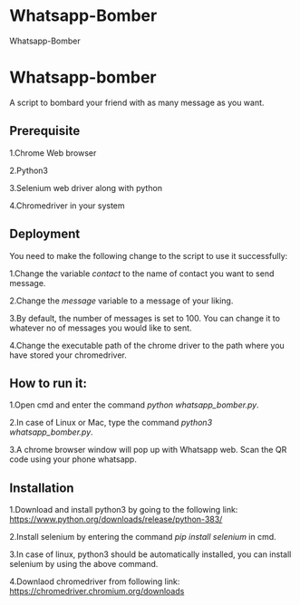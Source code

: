 # Whatsapp-Bomber
Whatsapp-Bomber
# Whatsapp-bomber
A script to bombard your friend with as many message as you want.

## Prerequisite 

1.Chrome Web browser

2.Python3

3.Selenium web driver along with python

4.Chromedriver in your system

## Deployment

You need to make the following change to the script to use it successfully:
 
 1.Change the variable *contact* to the name of contact you want to send message.
 
 2.Change the *message* variable to a message of your liking.
 
 3.By default, the number of messages is set to 100. You can change it to whatever no of messages you would like to sent.
 
 4.Change the executable path of the chrome driver to the path where you have stored your chromedriver.
 
 ## How to run it:
 
 1.Open cmd and enter the command *python whatsapp_bomber.py*.
 
 2.In case of Linux or Mac, type the command *python3 whatsapp_bomber.py*.
 
 3.A chrome browser window will pop up with Whatsapp web. Scan the QR code using your phone whatsapp.
 
 ## Installation
 
1.Download and install python3 by going to the following link:
    https://www.python.org/downloads/release/python-383/

2.Install selenium by entering the command *pip install selenium* in cmd.

3.In case of linux, python3 should be automatically installed, you can install selenium by using the above command.

4.Downlaod chromedriver from following link:
  https://chromedriver.chromium.org/downloads
